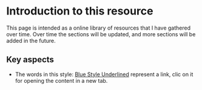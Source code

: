 # Introduction to this resource

This page is intended as a online library of resources that I have gathered over time. Over time the sections will be updated, and more sections will be added in the future.

## Key aspects

- The words in this style: <a href="https://www.url.com" target="_blank" rel="noopener noreferrer">Blue Style Underlined</a> represent a link, clic on it for opening the content in a new tab.



```{tableofcontents}
```
